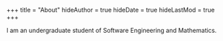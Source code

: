 +++
title = "About"
hideAuthor = true
hideDate = true
hideLastMod = true
+++

I am an undergraduate student of Software Engineering and Mathematics.
